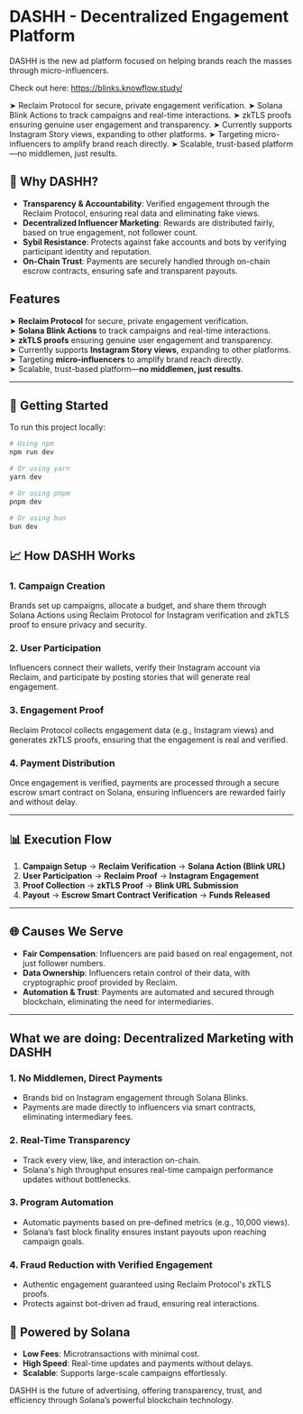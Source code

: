
# DASHH - Decentralized Engagement Platform

DASHH is the new ad platform focused on helping brands reach the masses through micro-influencers. 

Check out here: https://blinks.knowflow.study/

➤ Reclaim Protocol for secure, private engagement verification.
➤ Solana Blink Actions to track campaigns and real-time interactions.
➤ zkTLS proofs ensuring genuine user engagement and transparency.
➤ Currently supports Instagram Story views, expanding to other platforms.
➤ Targeting micro-influencers to amplify brand reach directly.
➤ Scalable, trust-based platform—no middlemen, just results.

## 🌟 Why DASHH?

- **Transparency & Accountability**: Verified engagement through the Reclaim Protocol, ensuring real data and eliminating fake views.
- **Decentralized Influencer Marketing**: Rewards are distributed fairly, based on true engagement, not follower count.
- **Sybil Resistance**: Protects against fake accounts and bots by verifying participant identity and reputation.
- **On-Chain Trust**: Payments are securely handled through on-chain escrow contracts, ensuring safe and transparent payouts.

## Features

➤ **Reclaim Protocol** for secure, private engagement verification.  
➤ **Solana Blink Actions** to track campaigns and real-time interactions.  
➤ **zkTLS proofs** ensuring genuine user engagement and transparency.  
➤ Currently supports **Instagram Story views**, expanding to other platforms.  
➤ Targeting **micro-influencers** to amplify brand reach directly.  
➤ Scalable, trust-based platform—**no middlemen, just results**.


---

## 🚀 Getting Started

To run this project locally:

```bash
# Using npm
npm run dev

# Or using yarn
yarn dev

# Or using pnpm
pnpm dev

# Or using bun
bun dev
```

## 📈 How DASHH Works

### 1. **Campaign Creation**
Brands set up campaigns, allocate a budget, and share them through Solana Actions using Reclaim Protocol for Instagram verification and zkTLS proof to ensure privacy and security.

### 2. **User Participation**
Influencers connect their wallets, verify their Instagram account via Reclaim, and participate by posting stories that will generate real engagement.

### 3. **Engagement Proof**
Reclaim Protocol collects engagement data (e.g., Instagram views) and generates zkTLS proofs, ensuring that the engagement is real and verified.

### 4. **Payment Distribution**
Once engagement is verified, payments are processed through a secure escrow smart contract on Solana, ensuring influencers are rewarded fairly and without delay.

---


## 📊 Execution Flow

1. **Campaign Setup** → **Reclaim Verification** → **Solana Action (Blink URL)**
2. **User Participation** → **Reclaim Proof** → **Instagram Engagement**
3. **Proof Collection** → **zkTLS Proof** → **Blink URL Submission**
4. **Payout** → **Escrow Smart Contract Verification** → **Funds Released**

---

## 🌐 Causes We Serve

- **Fair Compensation**: Influencers are paid based on real engagement, not just follower numbers.
- **Data Ownership**: Influencers retain control of their data, with cryptographic proof provided by Reclaim.
- **Automation & Trust**: Payments are automated and secured through blockchain, eliminating the need for intermediaries.

---

## What we are doing: Decentralized Marketing with DASHH

### 1. **No Middlemen, Direct Payments**
- Brands bid on Instagram engagement through Solana Blinks.
- Payments are made directly to influencers via smart contracts, eliminating intermediary fees.

### 2. **Real-Time Transparency**
- Track every view, like, and interaction on-chain.
- Solana's high throughput ensures real-time campaign performance updates without bottlenecks.

### 3. **Program Automation**
- Automatic payments based on pre-defined metrics (e.g., 10,000 views).
- Solana’s fast block finality ensures instant payouts upon reaching campaign goals.

### 4. **Fraud Reduction with Verified Engagement**
- Authentic engagement guaranteed using Reclaim Protocol's zkTLS proofs.
- Protects against bot-driven ad fraud, ensuring real interactions.

## 🔗 Powered by Solana
- **Low Fees**: Microtransactions with minimal cost.
- **High Speed**: Real-time updates and payments without delays.
- **Scalable**: Supports large-scale campaigns effortlessly.

DASHH is the future of advertising, offering transparency, trust, and efficiency through Solana’s powerful blockchain technology.
